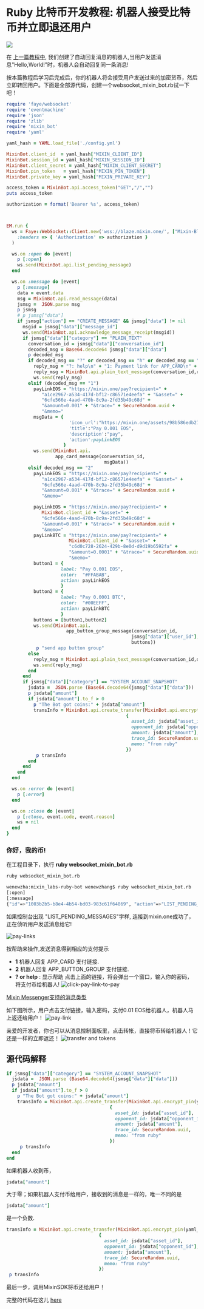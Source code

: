 
# Ruby 比特币开发教程: 机器人接受比特币并立即退还用户
![](https://github.com/wenewzhang/mixin_labs-ruby-bot/raw/master/ruby-btc.jpg)

在 [上一篇教程中](https://github.com/wenewzhang/mixin_labs-ruby-bot/blob/master/README-zhchs.md), 我们创建了自动回复消息的机器人,当用户发送消息"Hello,World!"时，机器人会自动回复同一条消息!


按本篇教程后学习后完成后，你的机器人将会接受用户发送过来的加密货币，然后立即转回用户。下面是全部源代码，创建一个websocket_mixin_bot.rb试一下吧！

```ruby
require 'faye/websocket'
require 'eventmachine'
require 'json'
require 'zlib'
require 'mixin_bot'
require 'yaml'

yaml_hash = YAML.load_file('./config.yml')

MixinBot.client_id  = yaml_hash["MIXIN_CLIENT_ID"]
MixinBot.session_id = yaml_hash["MIXIN_SESSION_ID"]
MixinBot.client_secret = yaml_hash["MIXIN_CLIENT_SECRET"]
MixinBot.pin_token   = yaml_hash["MIXIN_PIN_TOKEN"]
MixinBot.private_key = yaml_hash["MIXIN_PRIVATE_KEY"]

access_token = MixinBot.api.access_token("GET","/","")
puts access_token

authorization = format('Bearer %s', access_token)



EM.run {
  ws = Faye::WebSocket::Client.new('wss://blaze.mixin.one/', ["Mixin-Blaze-1"],
    :headers => { 'Authorization' => authorization }
  )

  ws.on :open do |event|
    p [:open]
    ws.send(MixinBot.api.list_pending_message)
  end

  ws.on :message do |event|
    p [:message]
    data = event.data
    msg = MixinBot.api.read_message(data)
    jsmsg =  JSON.parse msg
    p jsmsg
    # p jsmsg["data"]
    if jsmsg["action"] == "CREATE_MESSAGE" && jsmsg["data"] != nil
      msgid = jsmsg["data"]["message_id"]
      ws.send(MixinBot.api.acknowledge_message_receipt(msgid))
      if jsmsg["data"]["category"] == "PLAIN_TEXT"
        conversation_id = jsmsg["data"]["conversation_id"]
        decoded_msg = Base64.decode64 jsmsg["data"]["data"]
        p decoded_msg
        if decoded_msg == "?" or decoded_msg == "h" or decoded_msg == "H"
          reply_msg = "?: help\n" + "1: Payment link for APP_CARD\n" + "2: Payment link for APP_BUTTON_GROUP\n"
          reply_msg = MixinBot.api.plain_text_message(conversation_id,reply_msg)
          ws.send(reply_msg)
        elsif (decoded_msg == "1")
          payLinkEOS = "https://mixin.one/pay?recipient=" +
             "a1ce2967-a534-417d-bf12-c86571e4eefa" + "&asset=" +
             "6cfe566e-4aad-470b-8c9a-2fd35b49c68d" +
             "&amount=0.001" + "&trace=" + SecureRandom.uuid +
             "&memo="
          msgData = {
                       'icon_url':"https://mixin.one/assets/98b586edb270556d1972112bd7985e9e.png",
                       'title':"Pay 0.001 EOS",
                       'description':"pay",
                       'action':payLinkEOS
                     }
          ws.send(MixinBot.api.
                  app_card_message(conversation_id,
                                    msgData))
        elsif decoded_msg == "2"
          payLinkEOS = "https://mixin.one/pay?recipient=" +
             "a1ce2967-a534-417d-bf12-c86571e4eefa" + "&asset=" +
             "6cfe566e-4aad-470b-8c9a-2fd35b49c68d" +
             "&amount=0.001" + "&trace=" + SecureRandom.uuid +
             "&memo="

          payLinkEOS = "https://mixin.one/pay?recipient=" +
             MixinBot.client_id + "&asset=" +
             "6cfe566e-4aad-470b-8c9a-2fd35b49c68d" +
             "&amount=0.001" + "&trace=" + SecureRandom.uuid +
             "&memo="
          payLinkBTC = "https://mixin.one/pay?recipient=" +
                       MixinBot.client_id + "&asset=" +
                       "c6d0c728-2624-429b-8e0d-d9d19b6592fa" +
                       "&amount=0.0001" + "&trace=" + SecureRandom.uuid +
                       "&memo="
          button1 = {
                    label: "Pay 0.001 EOS",
                    color:  "#FFABAB",
                    action: payLinkEOS
                    }
          button2 = {
                    label: "Pay 0.0001 BTC",
                    color:  "#00EEFF",
                    action: payLinkBTC
                    }
          buttons = [button1,button2]
          ws.send(MixinBot.api.
                      app_button_group_message(conversation_id,
                                              jsmsg["data"]["user_id"],
                                              buttons))
           p "send app button group"
        else
          reply_msg = MixinBot.api.plain_text_message(conversation_id,decoded_msg)
          ws.send(reply_msg)
        end
      end
      if jsmsg["data"]["category"] == "SYSTEM_ACCOUNT_SNAPSHOT"
        jsdata =  JSON.parse (Base64.decode64(jsmsg["data"]["data"]))
        p jsdata["amount"]
        if jsdata["amount"].to_f > 0
          p "The Bot got coins:" + jsdata["amount"]
          transInfo = MixinBot.api.create_transfer(MixinBot.api.encrypt_pin(yaml_hash["MIXIN_PIN_CODE"]),
                                            {
                                              asset_id: jsdata["asset_id"],
                                              opponent_id: jsdata["opponent_id"],
                                              amount: jsdata["amount"],
                                              trace_id: SecureRandom.uuid,
                                              memo: "from ruby"
                                            })
           p transInfo
        end
      end
    end
  end

  ws.on :error do |event|
    p [:error]
  end

  ws.on :close do |event|
    p [:close, event.code, event.reason]
    ws = nil
  end
}

```
### 你好，我的币!
在工程目录下，执行 **ruby websocket_mixin_bot.rb**

```bash
ruby websocket_mixin_bot.rb
```

```bash
wenewzha:mixin_labs-ruby-bot wenewzhang$ ruby websocket_mixin_bot.rb
[:open]
[:message]
{"id"=>"1003b2b5-b8e4-4b54-bd03-983c61f64869", "action"=>"LIST_PENDING_MESSAGES"}
```

如果控制台出现 "LIST_PENDING_MESSAGES"字样, 连接到mixin.one成功了，正在侦听用户发送消息给它!

![pay-links](https://github.com/wenewzhang/mixin_labs-php-bot/raw/master/pay-links.jpg)

按帮助来操作,发送消息得到相应的支付提示
- **1** 机器人回复 APP_CARD 支付链接.
- **2** 机器人回复 APP_BUTTON_GROUP 支付链接.
- **? or help** : 显示帮助
点击上面的链接，将会弹出一个窗口，输入你的密码，将支付币给机器人!
![click-pay-link-to-pay](https://github.com/wenewzhang/mixin_labs-php-bot/raw/master/click-link-to-pay.jpg)

[Mixin Messenger支持的消息类型](https://developers.mixin.one/api/beta-mixin-message/websocket-messages/)

如下图所示，用户点击支付链接，输入密码，支付0.01 EOS给机器人，机器人马上返还给用户！
![pay-link](https://github.com/myrual/mixin_network-nodejs-bot2/raw/master/Pay_and_refund_quickly.jpg)

亲爱的开发者，你也可以从消息控制面板里，点击转帐，直接将币转给机器人！它还是一样的立即返还！
![transfer and tokens](https://github.com/wenewzhang/mixin_network-nodejs-bot2/raw/master/transfer-any-tokens.jpg)

## 源代码解释

```ruby
if jsmsg["data"]["category"] == "SYSTEM_ACCOUNT_SNAPSHOT"
  jsdata =  JSON.parse (Base64.decode64(jsmsg["data"]["data"]))
  p jsdata["amount"]
  if jsdata["amount"].to_f > 0
    p "The Bot got coins:" + jsdata["amount"]
    transInfo = MixinBot.api.create_transfer(MixinBot.api.encrypt_pin(yaml_hash["MIXIN_PIN_CODE"]),
                                      {
                                        asset_id: jsdata["asset_id"],
                                        opponent_id: jsdata["opponent_id"],
                                        amount: jsdata["amount"],
                                        trace_id: SecureRandom.uuid,
                                        memo: "from ruby"
                                      })
     p transInfo
  end
end
```
如果机器人收到币，
```ruby
jsdata["amount"]
```
大于零；如果机器人支付币给用户，接收到的消息是一样的，唯一不同的是
```ruby
jsdata["amount"]
```
是一个负数.

```ruby
transInfo = MixinBot.api.create_transfer(MixinBot.api.encrypt_pin(yaml_hash["MIXIN_PIN_CODE"]),
                                  {
                                    asset_id: jsdata["asset_id"],
                                    opponent_id: jsdata["opponent_id"],
                                    amount: jsdata["amount"],
                                    trace_id: SecureRandom.uuid,
                                    memo: "from ruby"
                                  })
 p transInfo
```
最后一步，调用MixinSDK将币还给用户！

完整的代码在这儿 [here](https://github.com/wenewzhang/mixin_labs-ruby-bot/blob/master/websocket_mixin_bot.rb)
